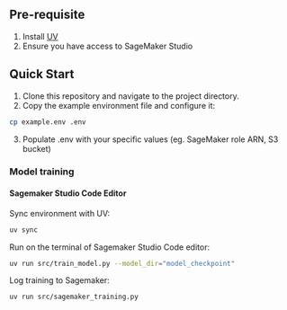 ## Pre-requisite
1. Install [UV](https://docs.astral.sh/uv/getting-started/installation/)
2. Ensure you have access to SageMaker Studio

## Quick Start
1. Clone this repository and navigate to the project directory.
2. Copy the example environment file and configure it:
```bash
cp example.env .env
```
3. Populate .env with your specific values (eg. SageMaker role ARN, S3 bucket)

### Model training
#### Sagemaker Studio Code Editor
Sync environment with UV:
```bash
uv sync
```

Run on the terminal of Sagemaker Studio Code editor:
```bash
uv run src/train_model.py --model_dir="model_checkpoint"
```

Log training to Sagemaker:
```bash
uv run src/sagemaker_training.py
```